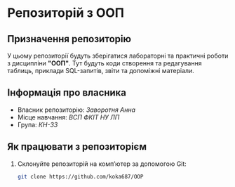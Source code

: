 # Репозиторій з ООП

## Призначення репозиторію
У цьому репозиторії будуть зберігатися лабораторні та практичні роботи з дисципліни **"ООП"**. Тут будуть коди створення та редагування таблиць, приклади SQL-запитів, звіти та допоміжні матеріали.

## Інформація про власника
- Власник репозиторію: *Заворотня Анна*  
- Місце навчання: *ВСП ФКІТ НУ ЛП*  
- Група: *КН-33*  

## Як працювати з репозиторієм
1. Склонуйте репозиторій на комп’ютер за допомогою Git:  
   ```bash
   git clone https://github.com/koka687/OOP

